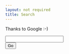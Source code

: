 ```yaml
---
layout: not required
title: Search
---
```


<script>
  function SearchDownToTheWire()
  {
    var url="http://google.com/search?q=site%3A{{ site.url }}+" + document.getElementById("url").value;
    location.href=url;
    return false;
  }
</script>

Thanks to Google :-)

<form onsubmit="return SearchDownToTheWire();">
  <div class="search-form-container">
    <div class="search-input-container">
      <input class="search-input" type="text" name="url" id="url" />
    </div>
    <div class="search-submit-container">
      <input class="search-submit" type="submit" value="Go" />
    </div>
  </div>
</form>
